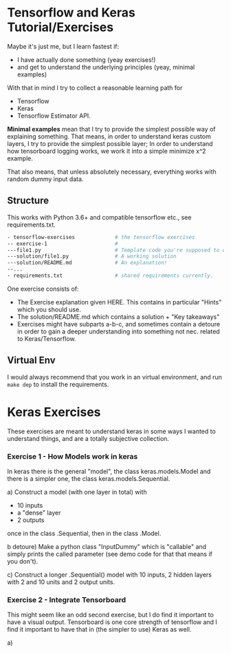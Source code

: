 # Tensorflow and Keras Tutorial/Exercises
Maybe it's just me, but I learn fastest if:
- I have actually done something (yeay exercises!)
- and get to understand the underlying principles (yeay, minimal examples)

With that in mind I try to collect a reasonable learning path for
- Tensorflow
- Keras
- Tensorflow Estimator API.

**Minimal examples** mean that I try to provide the simplest possible way of
explaining something. That means, in order to understand keras custom layers, 
I try to provide the simplest possible layer; In order to understand how 
tensorboard logging works, we work it into a simple minimize x^2 example.

That also means, that unless absolutely necessary, everything works with 
random dummy input data.
## Structure
 
 This works with Python 3.6+ and compatible tensorflow etc., see requirements.txt.
 ```bash 
 - tensorflow-exercises             # the tensorflow exercises
 -- exercise-1                      # 
 ---file1.py                        # Template code you're supposed to complete
 ---solution/file1.py               # A working solution
 ---solution/README.md              # An explanation!
 --...
 - requirements.txt                 # shared requirements currently.
 ```
 
 One exercise consists of:
 - The Exercise explanation given HERE. This contains in particular "Hints" which
 you should use.
 -  The solution/README.md which contains a solution + "Key takeaways"
 - Exercises might have subparts a-b-c, and sometimes contain a detoure in order
 to gain a deeper understanding into something not nec. related to
  Keras/Tensorflow.
  
 ## Virtual Env
 I would always recommend that you work in an virtual environment,
 and run ```make dep``` to install the requirements.
  
 # Keras Exercises
 These exercises are meant to understand keras in some ways I wanted
  to understand things, and are a totally subjective collection.
 ### Exercise 1 - How Models work in keras
 In keras there is the general "model", the class keras.models.Model and there
 is a simpler one, the class keras.models.Sequential. 
 
 a) Construct a model (with 
 one layer in total) with
 - 10 inputs
 - a "dense" layer
 - 2 outputs
 
 once in the class .Sequential, then in the class .Model.
 
 b detoure) Make a python class "InputDummy" which is "callable" and simply 
 prints the called parameter (see demo code for that that means if you don't).
 
 c) Construct a longer .Sequential() model with 10 inputs, 2 hidden layers
 with 2 and 10 units and 2 output units.
 
 ### Exercise 2 - Integrate Tensorboard
 This might seem like an odd second exercise, but I do find it 
 important to have a visual output. Tensorboard is one core strength of tensorflow
 and I find it important to have that in (the simpler to use) Keras as well. 
 
 a) 